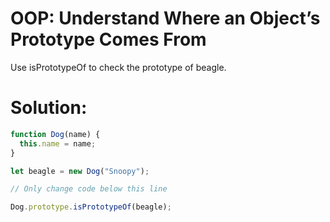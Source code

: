 # OOP: Understand Where an Object’s Prototype Comes From
Use isPrototypeOf to check the prototype of beagle.
# Solution:
```javascript
function Dog(name) {
  this.name = name;
}

let beagle = new Dog("Snoopy");

// Only change code below this line

Dog.prototype.isPrototypeOf(beagle);
```